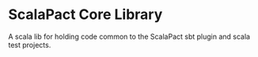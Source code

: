 # ScalaPact Core Library

A scala lib for holding code common to the ScalaPact sbt plugin and scala test projects.
